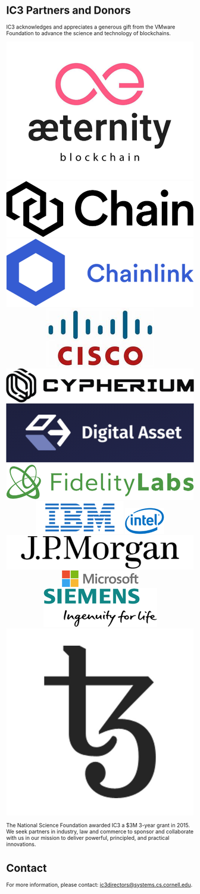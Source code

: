 # IC3 Partners and Donors

IC3 acknowledges and appreciates a generous gift from the VMware
Foundation to advance the science and technology of blockchains.

<div class="ui small images" align="center">
	<img class="ui image sponsor logo" id="aeternity" src="images/partners/aeternity.jpg">
	<img class="ui image sponsor logo" id="chain" src="images/partners/chain-logo.png">
	<img class="ui image sponsor logo" id="chainlink" src="images/partners/chainlink.png">
	<img class="ui image sponsor logo" id="cisco" src="images/partners/CISCO.jpg"/>
	<img class="ui image sponsor logo" id="cypherium" src="images/partners/cypherium.png">
  <img class="ui image sponsor logo" id="digitalasset" src="images/partners/da.png">
 	<img class="ui image sponsor logo" id="fidelitylabs" src="images/partners/fidelity.png">
 	<img class="ui image sponsor logo" id="ibm" src="images/partners/ibm.png">
 	<img class="ui image sponsor logo" style="height:70px !important;" id="intel" src="images/partners/intel.png">
 	<img class="ui image sponsor logo" id="jpm" src="images/partners/jpm.png">
 	<img class="ui image sponsor logo" id="microsoft" src="images/partners/ms.png">
	<img class="ui image sponsor logo" id="siemens" src="images/partners/siemens.png">
	<img class="ui image sponsor logo" id="tezos" src="images/partners/tezos-logo.jpg">
</div>


The National Science Foundation awarded IC3 a $3M 3-year grant in 2015. We seek partners in industry, law and commerce to sponsor and collaborate with us in our mission to deliver powerful, principled, and practical innovations.

# Contact

For more information, please contact: [ic3directors@systems.cs.cornell.edu](mailto:ic3directors@systems.cs.cornell.edu).

